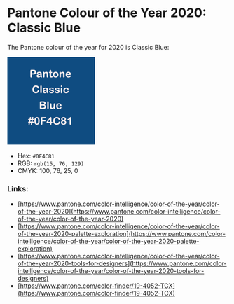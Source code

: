 # Pantone Colour of the Year 2020: Classic Blue

The Pantone colour of the year for 2020 is Classic Blue:

![Pantone Classic Blue \#0F4C81, 2020 colour of the year](../../../.gitbook/assets/pantone-class-blue-0f4c81-2020coy.png)

* Hex: `#0F4C81`
* RGB: `rgb(15, 76, 129)`
* CMYK: 100, 76, 25, 0

### Links:

* [https://www.pantone.com/color-intelligence/color-of-the-year/color-of-the-year-2020](https://www.pantone.com/color-intelligence/color-of-the-year/color-of-the-year-2020)
* [https://www.pantone.com/color-intelligence/color-of-the-year/color-of-the-year-2020-palette-exploration](https://www.pantone.com/color-intelligence/color-of-the-year/color-of-the-year-2020-palette-exploration)
* [https://www.pantone.com/color-intelligence/color-of-the-year/color-of-the-year-2020-tools-for-designers](https://www.pantone.com/color-intelligence/color-of-the-year/color-of-the-year-2020-tools-for-designers)
* [https://www.pantone.com/color-finder/19-4052-TCX](https://www.pantone.com/color-finder/19-4052-TCX)





